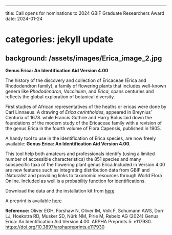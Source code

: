 
---
title: Call opens for nominations to 2024 GBIF Graduate Researchers Award
date:   2024-01-24
# categories: jekyll update
background: /assets/images/Erica_image_2.jpg
---

**Genus Erica: An Identification Aid Version 4.00**

The history of the discovery and collection of Ericaceae (Erica and Rhododendron family), a family of flowering plants
that includes well-known genera like *Rhododendron*, *Vaccinium*, and *Erica*, spans centuries and reflects the global
exploration of botanical diversity. 

First studies of African representatives of the heaths or ericas were done by Carl Linnaeus.
A drawing of *Erica cerinthoides*, appeared in Breynius’ Centuria of 1678. while Francis Guthrie and Harry Bolus laid down
the foundations of the modern study of the Ericaceae family with a revision of the genus Erica in the fourth 
volume of Flora Capensis, published in 1905.

A handy tool to use in the identification of Erica species, are now freely available:
**Genus Erica: An Identification Aid Version 4.00.**

This tool help both amateurs and professionals identify (using a limited number of accessible characteristics) the 851 species 
and many subspecific taxa of the flowering plant genus Erica.Included in Version 4.00 are new features such as integrating 
distribution data from GBIF and iNaturalist and providing links to taxonomic resources through World Flora Online. 
Included as well is a probability function for identifications. 

Download the data and the installation kit from [here](https://zenodo.org/records/10453716)

A preprint is available [here](https://preprints.arphahub.com/article/117930/)

**Reference:** Oliver EGH, Forshaw N, Oliver IM, Volk F, Schumann AWS, Dorr LJ, Hoekstra RD, Musker SD, Nürk NM, Pirie M,
Rebelo AG (2024) Genus Erica: An Identification Aid Version 4.00. ARPHA Preprints 5: e117930. https://doi.org/10.3897/arphapreprints.e117930
